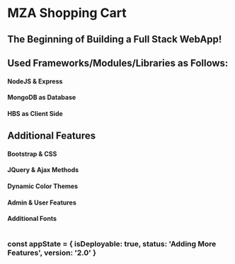 # MZA Shopping Cart

## The Beginning of Building a Full Stack WebApp! 
## Used Frameworks/Modules/Libraries as Follows:
#### NodeJS & Express
#### MongoDB as Database
#### HBS as Client Side
## Additional Features
#### Bootstrap & CSS
#### JQuery & Ajax Methods
#### Dynamic Color Themes
#### Admin & User Features
#### Additional Fonts
#
### const appState = { isDeployable: true, status: 'Adding More Features', version: '2.0' }

